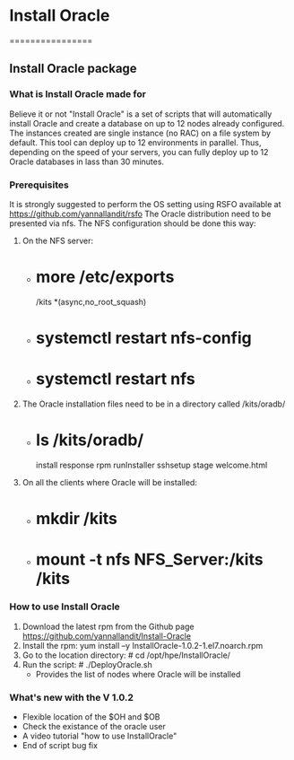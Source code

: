 # Install Oracle
================

Install Oracle package
----------------------

### What is Install Oracle made for
Believe it or not "Install Oracle" is a set of scripts that will automatically install Oracle and create a database on up to 12 nodes already configured.
The instances created are single instance (no RAC) on a file system by default.
This tool can deploy up to 12 environments in parallel. Thus, depending on the speed of your servers, you can fully deploy up to 12 Oracle databases in lass than 30 minutes.

### Prerequisites
It is strongly suggested to perform the OS setting using RSFO available at https://github.com/yannallandit/rsfo
The Oracle distribution need to be presented via nfs.
The NFS configuration should be done this way:

1. On the NFS server:
   * # more /etc/exports
     /kits   *(async,no_root_squash)
   * # systemctl restart nfs-config
   * # systemctl restart nfs

2. The Oracle installation files need to be in a directory called /kits/oradb/
   * # ls /kits/oradb/
     install  response  rpm  runInstaller  sshsetup  stage  welcome.html

3. On all the clients where Oracle will be installed:
   * # mkdir /kits
   * # mount -t nfs NFS_Server:/kits /kits

### How to use Install Oracle

1. Download the latest rpm from the Github page https://github.com/yannallandit/Install-Oracle
2. Install the rpm: yum install –y InstallOracle-1.0.2-1.el7.noarch.rpm
3. Go to the location directory: # cd /opt/hpe/InstallOracle/
4. Run the script: # ./DeployOracle.sh
	* Provides the list of nodes where Oracle will be installed

### What's new with the V 1.0.2

- Flexible location of the $OH and $OB
- Check the existance of the oracle user
- A video tutorial "how to use InstallOracle"
- End of script bug fix
